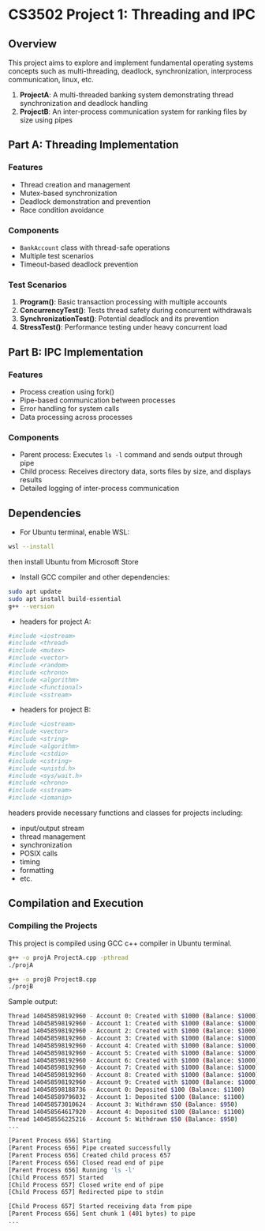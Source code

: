 # CS3502 Project 1: Threading and IPC

## Overview
This project aims to explore and implement fundamental operating systems concepts such as multi-threading, deadlock, synchronization, interprocess communication, linux, etc.
1. **ProjectA**: A multi-threaded banking system demonstrating thread synchronization and deadlock handling
2. **ProjectB**: An inter-process communication system for ranking files by size using pipes

## Part A: Threading Implementation

### Features
- Thread creation and management
- Mutex-based synchronization
- Deadlock demonstration and prevention
- Race condition avoidance

### Components
- `BankAccount` class with thread-safe operations
- Multiple test scenarios
- Timeout-based deadlock prevention

### Test Scenarios
1. **Program()**: Basic transaction processing with multiple accounts
2. **ConcurrencyTest()**: Tests thread safety during concurrent withdrawals
3. **SynchronizationTest()**: Potential deadlock and its prevention
4. **StressTest()**: Performance testing under heavy concurrent load

## Part B: IPC Implementation

### Features
- Process creation using fork()
- Pipe-based communication between processes
- Error handling for system calls
- Data processing across processes

### Components
- Parent process: Executes `ls -l` command and sends output through pipe
- Child process: Receives directory data, sorts files by size, and displays results
- Detailed logging of inter-process communication

## Dependencies

- For Ubuntu terminal, enable WSL:
```bash
wsl --install
```
then install Ubuntu from Microsoft Store

- Install GCC compiler and other dependencies:
```bash
sudo apt update
sudo apt install build-essential
g++ --version
```

- headers for project A:
```bash
#include <iostream>
#include <thread>
#include <mutex>
#include <vector>
#include <random>
#include <chrono>
#include <algorithm>
#include <functional>
#include <sstream>
```

- headers for project B:
```bash
#include <iostream>
#include <vector>
#include <string>
#include <algorithm>
#include <cstdio>
#include <cstring>
#include <unistd.h>
#include <sys/wait.h>
#include <chrono>
#include <sstream>
#include <iomanip>
```

headers provide necessary functions and classes for projects including:
- input/output stream
- thread management
- synchronization
- POSIX calls
- timing
- formatting
- etc.


## Compilation and Execution

### Compiling the Projects

This project is compiled using GCC c++ compiler in Ubuntu terminal.

```bash
g++ -o projA ProjectA.cpp -pthread
./projA
```

```bash
g++ -o projB ProjectB.cpp
./projB
```

Sample output:

```bash
Thread 140458598192960 - Account 0: Created with $1000 (Balance: $1000)
Thread 140458598192960 - Account 1: Created with $1000 (Balance: $1000)
Thread 140458598192960 - Account 2: Created with $1000 (Balance: $1000)
Thread 140458598192960 - Account 3: Created with $1000 (Balance: $1000)
Thread 140458598192960 - Account 4: Created with $1000 (Balance: $1000)
Thread 140458598192960 - Account 5: Created with $1000 (Balance: $1000)
Thread 140458598192960 - Account 6: Created with $1000 (Balance: $1000)
Thread 140458598192960 - Account 7: Created with $1000 (Balance: $1000)
Thread 140458598192960 - Account 8: Created with $1000 (Balance: $1000)
Thread 140458598192960 - Account 9: Created with $1000 (Balance: $1000)
Thread 140458598188736 - Account 0: Deposited $100 (Balance: $1100)
Thread 140458589796032 - Account 1: Deposited $100 (Balance: $1100)
Thread 140458573010624 - Account 3: Withdrawn $50 (Balance: $950)
Thread 140458564617920 - Account 4: Deposited $100 (Balance: $1100)
Thread 140458556225216 - Account 5: Withdrawn $50 (Balance: $950)
...
```

```bash
[Parent Process 656] Starting
[Parent Process 656] Pipe created successfully
[Parent Process 656] Created child process 657
[Parent Process 656] Closed read end of pipe
[Parent Process 656] Running 'ls -l'
[Child Process 657] Started
[Child Process 657] Closed write end of pipe
[Child Process 657] Redirected pipe to stdin

[Child Process 657] Started receiving data from pipe
[Parent Process 656] Sent chunk 1 (401 bytes) to pipe
...
```
